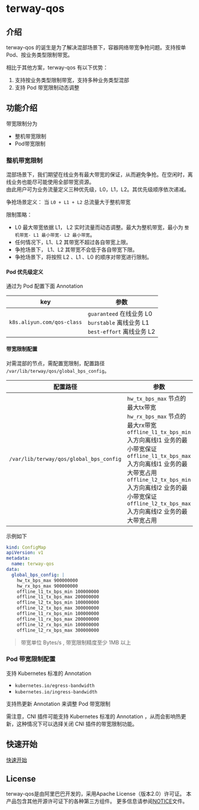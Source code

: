 # terway-qos

## 介绍

terway-qos 的诞生是为了解决混部场景下，容器网络带宽争抢问题。支持按单Pod、按业务类型限制带宽。

相比于其他方案，terway-qos 有以下优势：

1. 支持按业务类型限制带宽，支持多种业务类型混部
2. 支持 Pod 带宽限制动态调整

## 功能介绍

带宽限制分为

- 整机带宽限制
- Pod带宽限制

### 整机带宽限制

混部场景下，我们期望在线业务有最大带宽的保证，从而避免争抢。在空闲时，离线业务也能尽可能使用全部带宽资源。  
由此用户可为业务流量定义三种优先级，L0，L1，L2。其优先级顺序依次递减。

争抢场景定义： 当 `L0 + L1 + L2` 总流量大于整机带宽

限制策略：

- L0 最大带宽依据 L1， L2 实时流量而动态调整。最大为整机带宽，最小为 `整机带宽- L1 最小带宽- L2 最小带宽`。
- 任何情况下，L1、L2 其带宽不超过各自带宽上限。
- 争抢场景下， L1、L2 其带宽不会低于各自带宽下限。
- 争抢场景下，将按照 L2 、L1 、L0 的顺序对带宽进行限制。

#### Pod 优先级定义

通过为 Pod 配置下面 Annotation

| key                        | 参数                                                                     |
|----------------------------|------------------------------------------------------------------------|
| `k8s.aliyun.com/qos-class` | `guaranteed` 在线业务 L0 <br>`burstable` 离线业务 L1 <br>`best-effort` 离线业务 L2 |

#### 带宽限制配置

对需混部的节点，需配置宽限制，配置路径 `/var/lib/terway/qos/global_bps_config`。

| 配置路径                                    | 参数                                                                                                                                                                                                                                               |
|-----------------------------------------|--------------------------------------------------------------------------------------------------------------------------------------------------------------------------------------------------------------------------------------------------|
| `/var/lib/terway/qos/global_bps_config` | `hw_tx_bps_max`  节点的最大tx带宽 <br>`hw_rx_bps_max` 节点的最大rx带宽 <br>`offline_l1_tx_bps_min` 入方向离线l1 业务的最小带宽保证 <br>`offline_l1_tx_bps_max` 入方向离线l1 业务的最大带宽占用 <br>`offline_l2_tx_bps_min` 入方向离线l2 业务的最小带宽保证 <br>`offline_l2_tx_bps_max` 入方向离线l2 业务的最大带宽占用 |

示例如下

```yaml
kind: ConfigMap
apiVersion: v1
metadata:
  name: terway-qos
data:
  global_bps_config: |
    hw_tx_bps_max 900000000
    hw_rx_bps_max 900000000
    offline_l1_tx_bps_min 100000000
    offline_l1_tx_bps_max 200000000
    offline_l2_tx_bps_min 100000000
    offline_l2_tx_bps_max 300000000
    offline_l1_rx_bps_min 100000000
    offline_l1_rx_bps_max 200000000
    offline_l2_rx_bps_min 100000000
    offline_l2_rx_bps_max 300000000
```

> 带宽单位 Bytes/s , 带宽限制精度至少 1MB 以上

### Pod 带宽限制配置

支持 Kubernetes 标准的 Annotation

- `kubernetes.io/egress-bandwidth`
- `kubernetes.io/ingress-bandwidth`

支持热更新 Annotation 来调整 Pod 带宽限制

需注意，CNI 插件可能支持 Kubernetes 标准的 Annotation ，从而会影响热更新，这种情况下可以选择关闭 CNI 插件的带宽限制功能。

## 快速开始

[快速开始](docs/quick-start-zh_CN.md)

## License

terway-qos是由阿里巴巴开发的，采用Apache License（版本2.0）许可证。
本产品包含其他开源许可证下的各种第三方组件。
更多信息请参阅[NOTICE](NOTICE)文件。